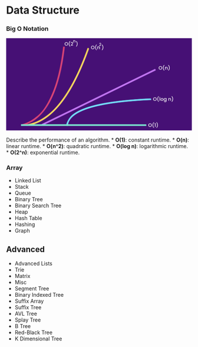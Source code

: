 # Data Structure

### Big O Notation
![](https://github.com/shamy1st/data-structure/blob/main/images/big-o.png)

Describe the performance of an algorithm.
    * **O(1)**: constant runtime.
    * **O(n)**: linear runtime.
    * **O(n^2)**: quadratic runtime.
    * **O(log n)**: logarithmic runtime.
    * **O(2^n)**: exponential runtime.

### Array
* Linked List
* Stack
* Queue
* Binary Tree
* Binary Search Tree
* Heap
* Hash Table
* Hashing
* Graph

## Advanced
* Advanced Lists
* Trie
* Matrix
* Misc
* Segment Tree
* Binary Indexed Tree
* Suffix Array
* Suffix Tree
* AVL Tree
* Splay Tree
* B Tree
* Red-Black Tree
* K Dimensional Tree

